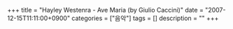 +++
title = "Hayley Westenra - Ave Maria (by Giulio Caccini)"
date = "2007-12-15T11:11:00+0900"
categories = ["음악"]
tags = []
description = ""
+++
<span class="copyright_entry" style="display:block;" title="Hayley Westenra - Ave Maria (by Giulio Caccini)@@**@@http://shed.egloos.com/1682769"></span>
<object height="355" width="425"><br><param name="movie" value="http://www.youtube.com/v/kQQSW35PrEY&amp;rel=1"><param name="wmode" value="transparent"><embed src="http://www.youtube.com/v/kQQSW35PrEY&amp;rel=1" type="application/x-shockwave-flash" wmode="transparent" height="355" width="425"></object> 
<!--
       <rdf:RDF xmlns:rdf="http://www.w3.org/1999/02/22-rdf-syntax-ns#"
		    xmlns:dc="http://purl.org/dc/elements/1.1/"
		    xmlns:trackback="http://madskills.com/public/xml/rss/module/trackback/">
       <rdf:Description
	        rdf:about="http://shed.egloos.com/1682769"
	        dc:identifier="http://shed.egloos.com/1682769"
	        dc:title="Hayley Westenra - Ave Maria (by Giulio Caccini)"
	        trackback:ping="http://shed.egloos.com/tb/1682769"/>
       </rdf:RDF>
       -->

<ul></ul>